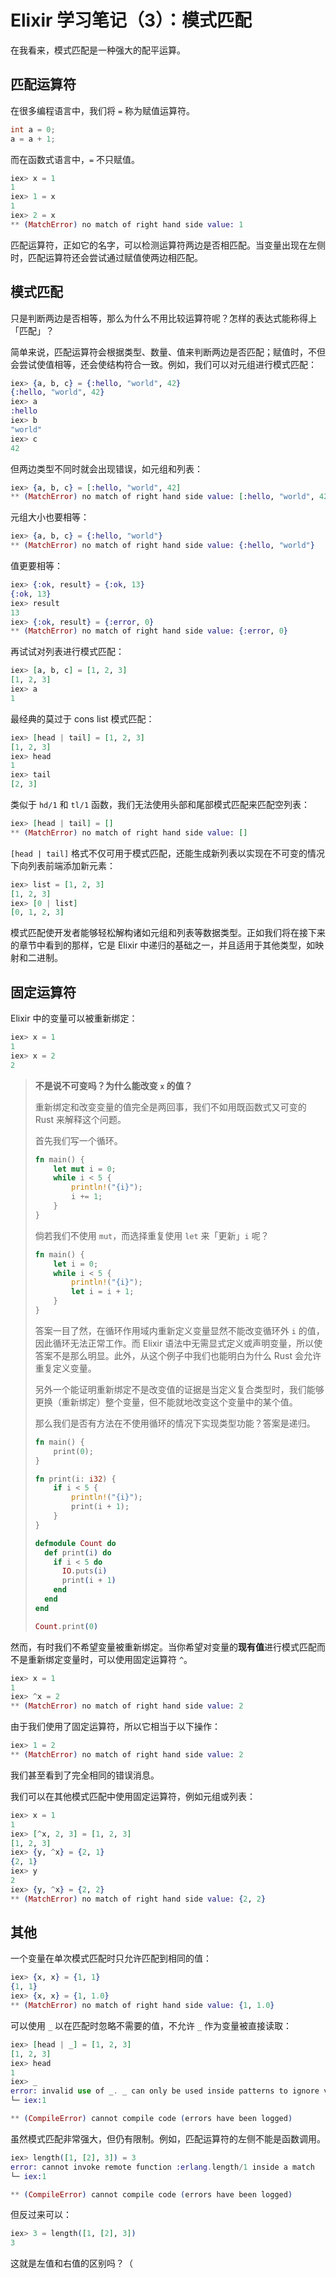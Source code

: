 # Elixir 学习笔记（3）：模式匹配

在我看来，模式匹配是一种强大的配平运算。

<!--more-->

## 匹配运算符

在很多编程语言中，我们将 `=` 称为赋值运算符。

```c
int a = 0;
a = a + 1;
```

而在函数式语言中，`=` 不只赋值。

```elixir
iex> x = 1
1
iex> 1 = x
1
iex> 2 = x
** (MatchError) no match of right hand side value: 1
```

匹配运算符，正如它的名字，可以检测运算符两边是否相匹配。当变量出现在左侧时，匹配运算符还会尝试通过赋值使两边相匹配。

## 模式匹配

只是判断两边是否相等，那么为什么不用比较运算符呢？怎样的表达式能称得上「匹配」？

简单来说，匹配运算符会根据类型、数量、值来判断两边是否匹配；赋值时，不但会尝试使值相等，还会使结构符合一致。例如，我们可以对元组进行模式匹配：

```elixir
iex> {a, b, c} = {:hello, "world", 42}
{:hello, "world", 42}
iex> a
:hello
iex> b
"world"
iex> c
42
```

但两边类型不同时就会出现错误，如元组和列表：

```elixir
iex> {a, b, c} = [:hello, "world", 42]
** (MatchError) no match of right hand side value: [:hello, "world", 42]
```

元组大小也要相等：

```elixir
iex> {a, b, c} = {:hello, "world"}
** (MatchError) no match of right hand side value: {:hello, "world"}
```

值更要相等：

```elixir
iex> {:ok, result} = {:ok, 13}
{:ok, 13}
iex> result
13
iex> {:ok, result} = {:error, 0}
** (MatchError) no match of right hand side value: {:error, 0}
```

再试试对列表进行模式匹配：

```elixir
iex> [a, b, c] = [1, 2, 3]
[1, 2, 3]
iex> a
1
```

最经典的莫过于 cons list 模式匹配：

```elixir
iex> [head | tail] = [1, 2, 3]
[1, 2, 3]
iex> head
1
iex> tail
[2, 3]
```

类似于 `hd/1` 和 `tl/1` 函数，我们无法使用头部和尾部模式匹配来匹配空列表：

```elixir
iex> [head | tail] = []
** (MatchError) no match of right hand side value: []
```

`[head | tail]` 格式不仅可用于模式匹配，还能生成新列表以实现在不可变的情况下向列表前端添加新元素：

```elixir
iex> list = [1, 2, 3]
[1, 2, 3]
iex> [0 | list]
[0, 1, 2, 3]
```

模式匹配使开发者能够轻松解构诸如元组和列表等数据类型。正如我们将在接下来的章节中看到的那样，它是 Elixir 中递归的基础之一，并且适用于其他类型，如映射和二进制。

## 固定运算符

Elixir 中的变量可以被重新绑定：

```elixir
iex> x = 1
1
iex> x = 2
2
```

> **不是说不可变吗？为什么能改变 `x` 的值？**
>
> 重新绑定和改变变量的值完全是两回事，我们不如用既函数式又可变的 Rust 来解释这个问题。
>
> 首先我们写一个循环。
>
> ```rust
> fn main() {
>     let mut i = 0;
>     while i < 5 {
>         println!("{i}");
>         i += 1;
>     }
> }
> ```
>
> 倘若我们不使用 `mut`，而选择重复使用 `let` 来「更新」`i` 呢？
>
> ```rust
> fn main() {
>     let i = 0;
>     while i < 5 {
>         println!("{i}");
>         let i = i + 1;
>     }
> }
> ```
>
> 答案一目了然，在循环作用域内重新定义变量显然不能改变循环外 `i` 的值，因此循环无法正常工作。而 Elixir 语法中无需显式定义或声明变量，所以使答案不是那么明显。此外，从这个例子中我们也能明白为什么 Rust 会允许重复定义变量。
>
> 另外一个能证明重新绑定不是改变值的证据是当定义复合类型时，我们能够更换（重新绑定）整个变量，但不能就地改变这个变量中的某个值。
>
> 那么我们是否有方法在不使用循环的情况下实现类型功能？答案是递归。
>
> ```rust
> fn main() {
>     print(0);
> }
> 
> fn print(i: i32) {
>     if i < 5 {
>         println!("{i}");
>         print(i + 1);
>     }
> }
> ```
>
> ```elixir
> defmodule Count do
>   def print(i) do
>     if i < 5 do
>       IO.puts(i)
>       print(i + 1)
>     end
>   end
> end
> 
> Count.print(0)
> ```

然而，有时我们不希望变量被重新绑定。当你希望对变量的**现有值**进行模式匹配而不是重新绑定变量时，可以使用固定运算符 `^`。

```elixir
iex> x = 1
1
iex> ^x = 2
** (MatchError) no match of right hand side value: 2
```

由于我们使用了固定运算符，所以它相当于以下操作：

```elixir
iex> 1 = 2
** (MatchError) no match of right hand side value: 2
```

我们甚至看到了完全相同的错误消息。

我们可以在其他模式匹配中使用固定运算符，例如元组或列表：

```elixir
iex> x = 1
1
iex> [^x, 2, 3] = [1, 2, 3]
[1, 2, 3]
iex> {y, ^x} = {2, 1}
{2, 1}
iex> y
2
iex> {y, ^x} = {2, 2}
** (MatchError) no match of right hand side value: {2, 2}
```

## 其他

一个变量在单次模式匹配时只允许匹配到相同的值：

```elixir
iex> {x, x} = {1, 1}
{1, 1}
iex> {x, x} = {1, 1.0}
** (MatchError) no match of right hand side value: {1, 1.0}
```

可以使用 `_` 以在匹配时忽略不需要的值，不允许 `_` 作为变量被直接读取：

```elixir
iex> [head | _] = [1, 2, 3]
[1, 2, 3]
iex> head
1
iex> _
error: invalid use of _. _ can only be used inside patterns to ignore values and cannot be used in expressions. Make sure you are inside a pattern or change it accordingly
└─ iex:1

** (CompileError) cannot compile code (errors have been logged)
```

虽然模式匹配非常强大，但仍有限制。例如，匹配运算符的左侧不能是函数调用。

```elixir
iex> length([1, [2], 3]) = 3
error: cannot invoke remote function :erlang.length/1 inside a match
└─ iex:1

** (CompileError) cannot compile code (errors have been logged)
```

但反过来可以：

```elixir
iex> 3 = length([1, [2], 3])
3
```

这就是左值和右值的区别吗？（
